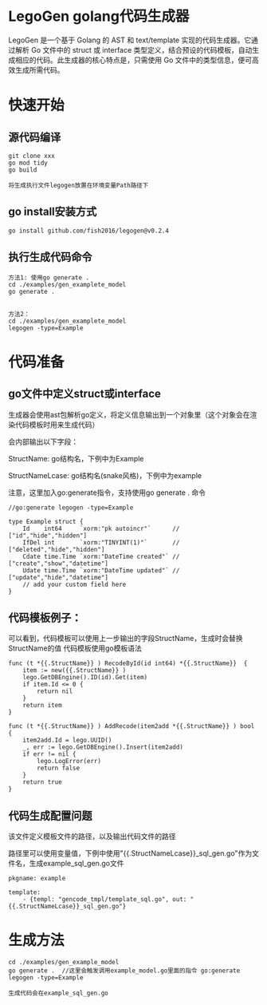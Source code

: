 # LegoGen golang代码生成器
LegoGen 是一个基于 Golang 的 AST 和 text/template 实现的代码生成器。它通过解析 Go 文件中的 struct 或 interface 类型定义，结合预设的代码模板，自动生成相应的代码。此生成器的核心特点是，只需使用 Go 文件中的类型信息，便可高效生成所需代码。

# 快速开始
## 源代码编译
``````
git clone xxx
go mod tidy
go build

将生成执行文件legogen放置在环境变量Path路径下

``````

## go install安装方式
``````
go install github.com/fish2016/legogen@v0.2.4

``````

## 执行生成代码命令
``````
方法1: 使用go generate .
cd ./examples/gen_examplete_model
go generate .


``````

``````
方法2：
cd ./examples/gen_examplete_model
legogen -type=Example
``````

# 代码准备
## go文件中定义struct或interface

生成器会使用ast包解析go定义，将定义信息输出到一个对象里（这个对象会在渲染代码模板时用来生成代码）

会内部输出以下字段：

StructName: go结构名，下例中为Example     

StructNameLcase: go结构名(snake风格)，下例中为example

注意，这里加入go:generate指令，支持使用go generate . 命令
``````
//go:generate legogen -type=Example

type Example struct {
	Id    int64     `xorm:"pk autoincr"`      // ["id","hide","hidden"]
	IfDel int       `xorm:"TINYINT(1)"`       // ["deleted","hide","hidden"]
	Cdate time.Time `xorm:"DateTime created"` // ["create","show","datetime"]
	Udate time.Time `xorm:"DateTime updated"` // ["update","hide","datetime"]
	// add your custom field here
}

``````


## 代码模板例子：
可以看到，代码模板可以使用上一步输出的字段StructName，生成时会替换StructName的值
代码模板使用go模板语法
``````
func (t *{{.StructName}} ) RecodeById(id int64) *{{.StructName}}  {
	item := new({{.StructName}} )
	lego.GetDBEngine().ID(id).Get(item)
	if item.Id <= 0 {
		return nil
	}
	return item
}

func (t *{{.StructName}} ) AddRecode(item2add *{{.StructName}} ) bool {
	item2add.Id = lego.UUID()
	_, err := lego.GetDBEngine().Insert(item2add)
	if err != nil {
		lego.LogError(err)
		return false
	}
	return true
}
``````

## 代码生成配置问题
该文件定义模板文件的路径，以及输出代码文件的路径

路径里可以使用变量值，下例中使用"{{.StructNameLcase}}_sql_gen.go"作为文件名，生成example_sql_gen.go文件
``````
pkgname: example

template:
    - {templ: "gencode_tmpl/template_sql.go", out: "{{.StructNameLcase}}_sql_gen.go"}

``````

# 生成方法
``````
cd ./examples/gen_example_model
go generate .  //这里会触发调用example_model.go里面的指令 go:generate legogen -type=Example

生成代码会在example_sql_gen.go
``````
